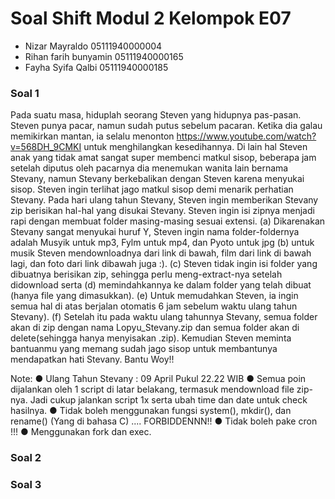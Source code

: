 # Soal Shift Modul 2 Kelompok E07

* Nizar Mayraldo	      05111940000004
* Rihan farih bunyamin	05111940000165 
* Fayha Syifa Qalbi   	05111940000185

### Soal 1
Pada suatu masa, hiduplah seorang Steven yang hidupnya pas-pasan. Steven punya pacar,
namun sudah putus sebelum pacaran. Ketika dia galau memikirkan mantan, ia selalu menonton
https://www.youtube.com/watch?v=568DH_9CMKI untuk menghilangkan kesedihannya.
Di lain hal Steven anak yang tidak amat sangat super membenci matkul sisop, beberapa jam
setelah diputus oleh pacarnya dia menemukan wanita lain bernama Stevany, namun Stevany
berkebalikan dengan Steven karena menyukai sisop. Steven ingin terlihat jago matkul sisop
demi menarik perhatian Stevany.
Pada hari ulang tahun Stevany, Steven ingin memberikan Stevany zip berisikan hal-hal yang
disukai Stevany. Steven ingin isi zipnya menjadi rapi dengan membuat folder masing-masing
sesuai extensi. 
(a) Dikarenakan Stevany sangat menyukai huruf Y, Steven ingin nama
folder-foldernya adalah Musyik untuk mp3, Fylm untuk mp4, dan Pyoto untuk jpg (b) untuk
musik Steven mendownloadnya dari link di bawah, film dari link di bawah lagi, dan foto dari link
dibawah juga :). (c) Steven tidak ingin isi folder yang dibuatnya berisikan zip, sehingga perlu
meng-extract-nya setelah didownload serta (d) memindahkannya ke dalam folder yang telah
dibuat (hanya file yang dimasukkan).
(e) Untuk memudahkan Steven, ia ingin semua hal di atas berjalan otomatis 6 jam sebelum
waktu ulang tahun Stevany). (f) Setelah itu pada waktu ulang tahunnya Stevany, semua folder
akan di zip dengan nama Lopyu_Stevany.zip dan semua folder akan di delete(sehingga hanya
menyisakan .zip).
Kemudian Steven meminta bantuanmu yang memang sudah jago sisop untuk membantunya
mendapatkan hati Stevany. Bantu Woy!!

  Note: 
● Ulang Tahun Stevany : 09 April Pukul 22.22 WIB
● Semua poin dijalankan oleh 1 script di latar belakang, termasuk mendownload file
zip-nya. Jadi cukup jalankan script 1x serta ubah time dan date untuk check hasilnya.
● Tidak boleh menggunakan fungsi system(), mkdir(), dan rename() (Yang di bahasa C)
.... FORBIDDENNN!!
● Tidak boleh pake cron !!!
● Menggunakan fork dan exec.





### Soal 2

### Soal 3
